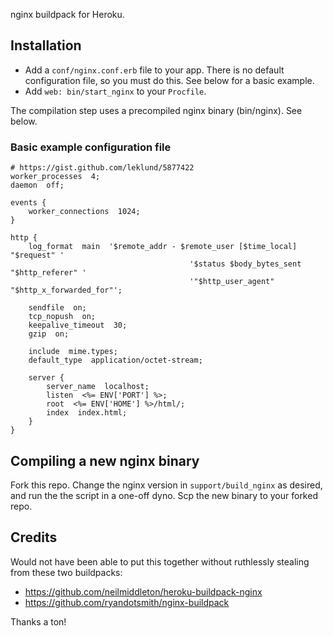 nginx buildpack for Heroku.

## Installation

* Add a `conf/nginx.conf.erb` file to your app. There is no default
  configuration file, so you must do this. See below for a basic example.
* Add `web: bin/start_nginx` to your `Procfile`.

The compilation step uses a precompiled nginx binary (bin/nginx). See below.

### Basic example configuration file

```nginx
# https://gist.github.com/leklund/5877422
worker_processes  4;
daemon  off;

events {
	worker_connections  1024;
}

http {
	log_format  main  '$remote_addr - $remote_user [$time_local] "$request" '
										'$status $body_bytes_sent "$http_referer" '
										'"$http_user_agent" "$http_x_forwarded_for"';

	sendfile  on;
	tcp_nopush  on;
	keepalive_timeout  30;
	gzip  on;

	include  mime.types;
	default_type  application/octet-stream;

	server {
		server_name  localhost;
		listen  <%= ENV['PORT'] %>;
		root  <%= ENV['HOME'] %>/html/;
		index  index.html;
	}
}
```

## Compiling a new nginx binary

Fork this repo. Change the nginx version in `support/build_nginx` as desired,
and run the the script in a one-off dyno. Scp the new binary to your forked
repo.

## Credits

Would not have been able to put this together without ruthlessly stealing from
these two buildpacks:

* https://github.com/neilmiddleton/heroku-buildpack-nginx
* https://github.com/ryandotsmith/nginx-buildpack

Thanks a ton!
